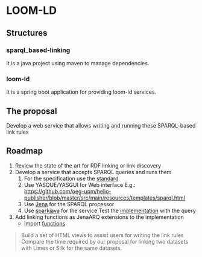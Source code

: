 # LOOM-LD

## Structures
### sparql_based-linking
It is a java project using maven to manage dependencies.

### loom-ld
It is a spring boot application for providing loom-ld services.

## The proposal
Develop a web service that allows writing and running these SPARQL-based link rules

## Roadmap
1. Review the state of the art for RDF linking or link discovery
2. Develop a service that accepts SPARQL queries and runs them
   1. For the specification use the [standard](https://www.w3.org/TR/sparql11-overview)
   2. Use YASQUE/YASGUI for Web interface
      E.g.: https://github.com/oeg-upm/helio-publisher/blob/master/src/main/resources/templates/sparql.html
   3. Use [Jena](https://jena.apache.org/) for the SPARQL processor
   4. Use [sparkjava](https://sparkjava.com/) for the service
Test the [implementation](core/src/main/resources/test.sparql) with the query
3. Add linking functions as JenaARQ extensions to the implementation 
   - Import [functions](https://github.com/AndreaCimminoArriaga/EvA4LD/tree/master/tdg.link_discovery.connector.sparql/tdg/link_discovery/connector/sparql/evaluator/arq/linker/string_similarities)
   
> Build a set of HTML views to assist users for writing the link rules
> Compare the time required by our proposal for linking two datasets with Limes or Silk for the same datasets.